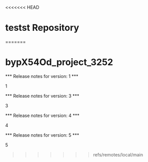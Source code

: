 <<<<<<< HEAD
# testst Repository
=======
# bypX54Od_project_3252



*** Release notes for version: 1 ***

1

*** Release notes for version: 3 ***

3

*** Release notes for version: 4 ***

4

*** Release notes for version: 5 ***

5
>>>>>>> refs/remotes/local/main
